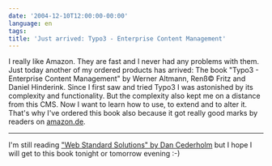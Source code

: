 ```yaml
---
date: '2004-12-10T12:00:00-00:00'
language: en
tags:
title: 'Just arrived: Typo3 - Enterprise Content Management'
---
```



<img src="http://www.zerokspot.com/uploads/book-typo3.jpg" class="left" alt=""/>I really like Amazon. They are fast and I never had any problems with them. Just today another of my ordered products has arrived: The book "Typo3 - Enterprise Content Management" by Werner Altmann, Renß© Fritz and Daniel Hinderink. Since I first saw and tried Typo3 I was astonished by its complexity and functionality. But the complexity also kept me on a distance from this CMS. Now I want to learn how to use, to extend and to alter it. That's why I've ordered this book also because it got really good marks by readers on <a href="http://www.amazon.de/exec/obidos/ASIN/3937514015/qid=1102616197/ref=sr_8_xs_ap_i1_xgl/302-8688307-8527209">amazon.de</a>.

-------------------------------



I'm still reading <a href="http://weblog.zerokspot.com/posts/123/">"Web Standard Solutions" by Dan Cederholm</a> but I hope I will get to this book tonight or tomorrow evening :-)
